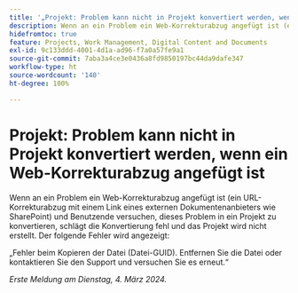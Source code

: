 ```yaml
---
title: '„Projekt: Problem kann nicht in Projekt konvertiert werden, wenn ein Web-Korrekturabzug angefügt ist“'
description: Wenn an ein Problem ein Web-Korrekturabzug angefügt ist (ein URL-Korrekturabzug mit einem Link eines externen Dokumentenanbieters wie SharePoint) und Benutzende versuchen, dieses Problem in ein Projekt zu konvertieren, schlägt die Konvertierung fehl und das Projekt wird nicht erstellt. Es wird ein Fehler angezeigt.
hidefromtoc: true
feature: Projects, Work Management, Digital Content and Documents
exl-id: 9c133ddd-4001-4d1a-ad96-f7a0a57fe9a1
source-git-commit: 7aba3a4ce3e0436a8fd9850197bc44da9dafe347
workflow-type: ht
source-wordcount: '140'
ht-degree: 100%

---
```


# Projekt: Problem kann nicht in Projekt konvertiert werden, wenn ein Web-Korrekturabzug angefügt ist

Wenn an ein Problem ein Web-Korrekturabzug angefügt ist (ein URL-Korrekturabzug mit einem Link eines externen Dokumentenanbieters wie SharePoint) und Benutzende versuchen, dieses Problem in ein Projekt zu konvertieren, schlägt die Konvertierung fehl und das Projekt wird nicht erstellt. Der folgende Fehler wird angezeigt:

„Fehler beim Kopieren der Datei (Datei-GUID). Entfernen Sie die Datei oder kontaktieren Sie den Support und versuchen Sie es erneut.“

_Erste Meldung am Dienstag, 4. März 2024._
